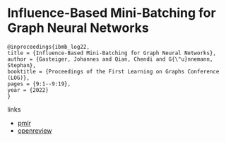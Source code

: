 # Influence-Based Mini-Batching for Graph Neural Networks

```
@inproceedings{ibmb_log22,
title = {Influence-Based Mini-Batching for Graph Neural Networks},
author = {Gasteiger, Johannes and Qian, Chendi and G{\"u}nnemann, Stephan},
booktitle = {Proceedings of the First Learning on Graphs Conference (LOG)},
pages = {9:1--9:19},
year = {2022}
}
```

links
- [pmlr](https://proceedings.mlr.press/v198/gasteiger22a.html)
- [openreview](https://openreview.net/forum?id=b9g0vxzYa_)
